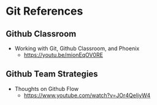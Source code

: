 # Git References

## Github Classroom

- Working with Git, Github Classroom, and Phoenix
	- https://youtu.be/mionEqOV0RE

## Github Team Strategies
- Thoughts on Github Flow
	- https://www.youtube.com/watch?v=JOr4QeIjyW4

